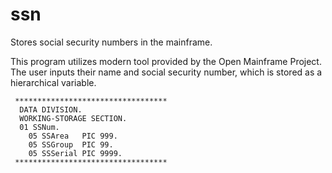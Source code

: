 # ssn
Stores social security numbers in the mainframe.

This program utilizes modern tool provided by the Open Mainframe Project. \
The user inputs their name and social security number, which is stored as a hierarchical variable.



```cobol
 **********************************
  DATA DIVISION.
  WORKING-STORAGE SECTION.
  01 SSNum.
    05 SSArea   PIC 999.
    05 SSGroup  PIC 99.
    05 SSSerial PIC 9999.
 **********************************
```

